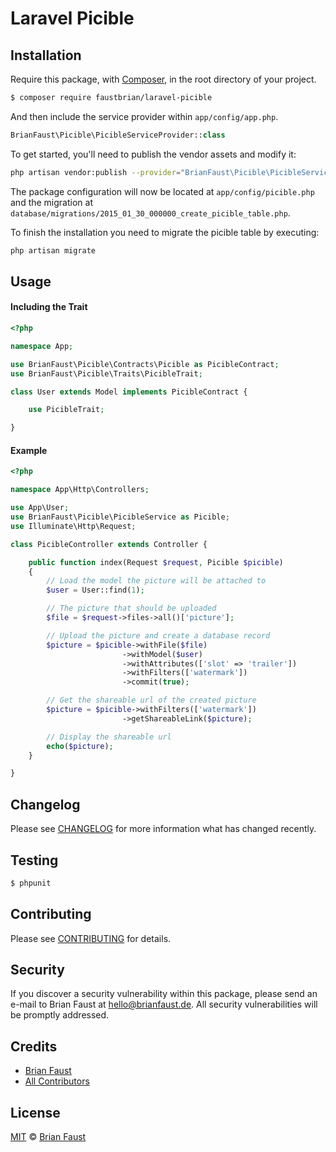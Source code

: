 # Laravel Picible

## Installation

Require this package, with [Composer](https://getcomposer.org/), in the root directory of your project.

``` bash
$ composer require faustbrian/laravel-picible
```

And then include the service provider within `app/config/app.php`.

``` php
BrianFaust\Picible\PicibleServiceProvider::class
```

To get started, you'll need to publish the vendor assets and modify it:

```bash
php artisan vendor:publish --provider="BrianFaust\Picible\PicibleServiceProvider"
```

The package configuration will now be located at `app/config/picible.php` and the migration at `database/migrations/2015_01_30_000000_create_picible_table.php`.

To finish the installation you need to migrate the picible table by executing:

```bash
php artisan migrate
```

## Usage

#### Including the Trait
``` php
<?php

namespace App;

use BrianFaust\Picible\Contracts\Picible as PicibleContract;
use BrianFaust\Picible\Traits\PicibleTrait;

class User extends Model implements PicibleContract {

    use PicibleTrait;

}
```

#### Example
``` php
<?php

namespace App\Http\Controllers;

use App\User;
use BrianFaust\Picible\PicibleService as Picible;
use Illuminate\Http\Request;

class PicibleController extends Controller {

    public function index(Request $request, Picible $picible)
    {
        // Load the model the picture will be attached to
        $user = User::find(1);

        // The picture that should be uploaded
        $file = $request->files->all()['picture'];

        // Upload the picture and create a database record
        $picture = $picible->withFile($file)
                         ->withModel($user)
                         ->withAttributes(['slot' => 'trailer'])
                         ->withFilters(['watermark'])
                         ->commit(true);

        // Get the shareable url of the created picture
        $picture = $picible->withFilters(['watermark'])
                         ->getShareableLink($picture);

        // Display the shareable url
        echo($picture);
    }

}
```

## Changelog

Please see [CHANGELOG](CHANGELOG.md) for more information what has changed recently.

## Testing

``` bash
$ phpunit
```

## Contributing

Please see [CONTRIBUTING](CONTRIBUTING.md) for details.

## Security

If you discover a security vulnerability within this package, please send an e-mail to Brian Faust at hello@brianfaust.de. All security vulnerabilities will be promptly addressed.

## Credits

- [Brian Faust](https://github.com/faustbrian)
- [All Contributors](../../contributors)

## License

[MIT](LICENSE) © [Brian Faust](https://brianfaust.de)

<!-- ## To-Do
- Implement **Batch processing** with an easy to use syntax.
- Implement **Move to Slot** with an easy to use syntax.
- Implement **getShareableLink** for the following adapters
    - Azure
    - Copy
    - Ftp
    - GridFs
    - Rackspace
    - Sftp
    - WebDav
    - ZipArchive
- Refactoring and Package structuring
- Write more about how to use the package
- Write more descriptive comments -->
